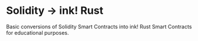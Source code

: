 # Solidity -> ink! Rust
Basic conversions of Solidity Smart Contracts into ink! Rust Smart Contracts for educational purposes.

